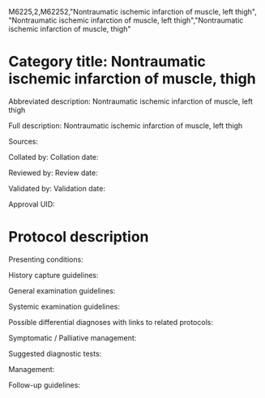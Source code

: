 M6225,2,M62252,"Nontraumatic ischemic infarction of muscle, left thigh", "Nontraumatic ischemic infarction of muscle, left thigh","Nontraumatic ischemic infarction of muscle, thigh"
# Category title: Nontraumatic ischemic infarction of muscle, thigh

Abbreviated description: Nontraumatic ischemic infarction of muscle, left thigh

Full description: Nontraumatic ischemic infarction of muscle, left thigh

Sources:

Collated by:
Collation date:

Reviewed by:
Review date:

Validated by:
Validation date:

Approval UID:

# Protocol description

Presenting conditions:

History capture guidelines:

General examination guidelines:

Systemic examination guidelines:

Possible differential diagnoses with links to related protocols:

Symptomatic / Palliative management:

Suggested diagnostic tests:

Management:

Follow-up guidelines:
